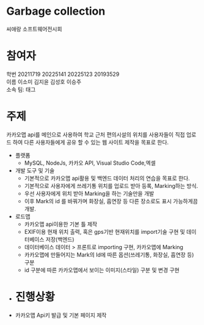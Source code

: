 <h1>Garbage collection</h1>
씨애랑 소프트웨어전시회

<h1>참여자</h1>
<p>
    학번 20211719 20225141 20225123 20193529
    <br>
    이름 이소미 김지윤 김성호 이승주
    <br>
    소속 팀: 태그
    <br>
<h1>주제</h1>
<p>카카오맵 api를 메인으로 사용하여 학교 근처 편의시설의 위치를 사용자들이 직접 업로드 하여 다른 사용자들에게 공유 할 수 있는 웹 사이트 제작을 목표로 한다.</p>
</p>


<ul>
    <li>플랫폼
        <ul>
            <li>MySQL, NodeJs, 카카오 API, Visual Studio Code,엑셀 </li>
        </ul>
    </li>
    <li>개발 도구 및 기술
        <ul>
            <li>기본적으로 카카오맵 api활용 및 백엔드 데이터 처리의 연습을 목표로 한다.</li>
            <li>기본적으로 사용자에게 쓰레기통 위치를 업로드 받아 등록, Marking하는 방식.</li>
            <li>우선 사용자에게 위치 받아 Marking을 하는 기술만을 개발</li>
            <li>이후 Mark의 id 를 바꿔가며 화장실, 흡연장 등 다른 장소로도 표시 가능하게끔 개발.</li>
        </ul>
    </li>
    <li>로드맵
        <ul>
            <li>카카오맵 api이용한 기본 틀 제작</li>
            <li>EXIF이용 현재 위치 출력, 혹은 gps기반 현재위치를 import기술 구현 및 데이터베이스 저장(백엔드)</li>
            <li>데이터베이스 데이터 > 프론트로 importing 구현, 카카오맵에 Marking</li>
            <li>카카오맵에 만들어지는 Mark의 Id에 따른 옵션(쓰레기통, 화장실, 흡연장 등) 구분</li>
            <li>id 구분에 따른 카카오맵에서 보이는 이미지(스타일) 구분 및 변경 구현</li>
        </ul>
    </li>
</ul>

<ul>
    <li>
        <h1>진행상황</h1>
    </li>
    <li>카카오맵 Api키 발급 및 기본 페이지 제작</li>
</ul>